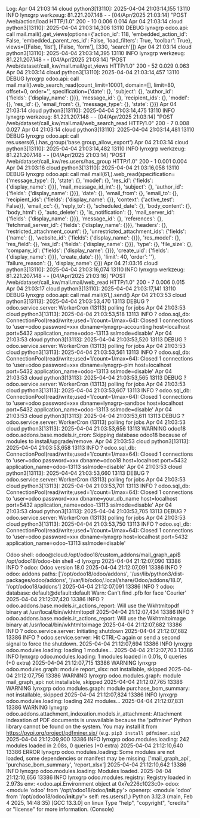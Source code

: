 Log:
Apr 04 21:03:14 cloud python3[13110]: 2025-04-04 21:03:14,155 13110 INFO lynxgrp werkzeug: 81.221.207.148 - - [04/Apr/2025 21:03:14] "POST /web/action/load HTTP/1.0" 200 - 10 0.006 0.014
Apr 04 21:03:14 cloud python3[13110]: 2025-04-04 21:03:14,306 13110 DEBUG lynxgrp odoo.api: call mail.mail().get_views(options={'action_id': 118, 'embedded_action_id': False, 'embedded_parent_res_id': False, 'load_filters': True, 'toolbar': True}, views=[[False, 'list'], [False, 'form'], [330, 'search']])
Apr 04 21:03:14 cloud python3[13110]: 2025-04-04 21:03:14,395 13110 INFO lynxgrp werkzeug: 81.221.207.148 - - [04/Apr/2025 21:03:14] "POST /web/dataset/call_kw/mail.mail/get_views HTTP/1.0" 200 - 52 0.029 0.063
Apr 04 21:03:14 cloud python3[13110]: 2025-04-04 21:03:14,457 13110 DEBUG lynxgrp odoo.api: call mail.mail().web_search_read(count_limit=10001, domain=[], limit=80, offset=0, order='', specification={'date': {}, 'subject': {}, 'author_id': {'fields': {'display_name': {}}}, 'message_id': {}, 'recipient_ids': {}, 'model': {}, 'res_id': {}, 'email_from': {}, 'message_type': {}, 'state': {}})
Apr 04 21:03:14 cloud python3[13110]: 2025-04-04 21:03:14,475 13110 INFO lynxgrp werkzeug: 81.221.207.148 - - [04/Apr/2025 21:03:14] "POST /web/dataset/call_kw/mail.mail/web_search_read HTTP/1.0" 200 - 7 0.008 0.027
Apr 04 21:03:14 cloud python3[13110]: 2025-04-04 21:03:14,481 13110 DEBUG lynxgrp odoo.api: call res.users(6,).has_group('base.group_allow_export')
Apr 04 21:03:14 cloud python3[13110]: 2025-04-04 21:03:14,482 13110 INFO lynxgrp werkzeug: 81.221.207.148 - - [04/Apr/2025 21:03:14] "POST /web/dataset/call_kw/res.users/has_group HTTP/1.0" 200 - 1 0.001 0.004
Apr 04 21:03:16 cloud python3[13110]: 2025-04-04 21:03:16,058 13110 DEBUG lynxgrp odoo.api: call mail.mail(61,).web_read(specification={'message_type': {}, 'state': {}, 'model': {}, 'res_id': {'fields': {'display_name': {}}}, 'mail_message_id_int': {}, 'subject': {}, 'author_id': {'fields': {'display_name': {}}}, 'date': {}, 'email_from': {}, 'email_to': {}, 'recipient_ids': {'fields': {'display_name': {}}, 'context': {'active_test': False}}, 'email_cc': {}, 'reply_to': {}, 'scheduled_date': {}, 'body_content': {}, 'body_html': {}, 'auto_delete': {}, 'is_notification': {}, 'mail_server_id': {'fields': {'display_name': {}}}, 'message_id': {}, 'references': {}, 'fetchmail_server_id': {'fields': {'display_name': {}}}, 'headers': {}, 'restricted_attachment_count': {}, 'unrestricted_attachment_ids': {'fields': {'name': {}, 'website_id': {'fields': {'display_name': {}}}, 'res_model': {}, 'res_field': {}, 'res_id': {'fields': {'display_name': {}}}, 'type': {}, 'file_size': {}, 'company_id': {'fields': {'display_name': {}}}, 'create_uid': {'fields': {'display_name': {}}}, 'create_date': {}}, 'limit': 40, 'order': ''}, 'failure_reason': {}, 'display_name': {}})
Apr 04 21:03:16 cloud python3[13110]: 2025-04-04 21:03:16,074 13110 INFO lynxgrp werkzeug: 81.221.207.148 - - [04/Apr/2025 21:03:16] "POST /web/dataset/call_kw/mail.mail/web_read HTTP/1.0" 200 - 7 0.006 0.015
Apr 04 21:03:17 cloud python3[13110]: 2025-04-04 21:03:17,141 13110 DEBUG lynxgrp odoo.api: call mail.mail(61,).send()
Apr 04 21:03:53 cloud python3[13113]: 2025-04-04 21:03:53,470 13113 DEBUG ? odoo.service.server: WorkerCron (13113) polling for jobs
Apr 04 21:03:53 cloud python3[13113]: 2025-04-04 21:03:53,518 13113 INFO ? odoo.sql_db: ConnectionPool(read/write;used=1/count=1/max=64): Closed 1 connections to 'user=odoo password=xxx dbname=lynxgrp-accounting host=localhost port=5432 application_name=odoo-13113 sslmode=disable'
Apr 04 21:03:53 cloud python3[13113]: 2025-04-04 21:03:53,520 13113 DEBUG ? odoo.service.server: WorkerCron (13113) polling for jobs
Apr 04 21:03:53 cloud python3[13113]: 2025-04-04 21:03:53,561 13113 INFO ? odoo.sql_db: ConnectionPool(read/write;used=1/count=1/max=64): Closed 1 connections to 'user=odoo password=xxx dbname=lynxgrp-plm host=localhost port=5432 application_name=odoo-13113 sslmode=disable'
Apr 04 21:03:53 cloud python3[13113]: 2025-04-04 21:03:53,565 13113 DEBUG ? odoo.service.server: WorkerCron (13113) polling for jobs
Apr 04 21:03:53 cloud python3[13113]: 2025-04-04 21:03:53,607 13113 INFO ? odoo.sql_db: ConnectionPool(read/write;used=1/count=1/max=64): Closed 1 connections to 'user=odoo password=xxx dbname=lynxgrp-sandbox host=localhost port=5432 application_name=odoo-13113 sslmode=disable'
Apr 04 21:03:53 cloud python3[13113]: 2025-04-04 21:03:53,611 13113 DEBUG ? odoo.service.server: WorkerCron (13113) polling for jobs
Apr 04 21:03:53 cloud python3[13113]: 2025-04-04 21:03:53,656 13113 WARNING odoo18 odoo.addons.base.models.ir_cron: Skipping database odoo18 because of modules to install/upgrade/remove.
Apr 04 21:03:53 cloud python3[13113]: 2025-04-04 21:03:53,658 13113 INFO ? odoo.sql_db: ConnectionPool(read/write;used=1/count=1/max=64): Closed 1 connections to 'user=odoo password=xxx dbname=odoo18 host=localhost port=5432 application_name=odoo-13113 sslmode=disable'
Apr 04 21:03:53 cloud python3[13113]: 2025-04-04 21:03:53,660 13113 DEBUG ? odoo.service.server: WorkerCron (13113) polling for jobs
Apr 04 21:03:53 cloud python3[13113]: 2025-04-04 21:03:53,701 13113 INFO ? odoo.sql_db: ConnectionPool(read/write;used=1/count=1/max=64): Closed 1 connections to 'user=odoo password=xxx dbname=your_db_name host=localhost port=5432 application_name=odoo-13113 sslmode=disable'
Apr 04 21:03:53 cloud python3[13113]: 2025-04-04 21:03:53,705 13113 DEBUG ? odoo.service.server: WorkerCron (13113) polling for jobs
Apr 04 21:03:53 cloud python3[13113]: 2025-04-04 21:03:53,750 13113 INFO ? odoo.sql_db: ConnectionPool(read/write;used=1/count=1/max=64): Closed 1 connections to 'user=odoo password=xxx dbname=lynxgrp host=localhost port=5432 application_name=odoo-13113 sslmode=disable'


Odoo shell:
odoo@cloud:/opt/odoo18/custom_addons/mail_graph_api$ /opt/odoo18/odoo-bin shell -d lynxgrp
2025-04-04 21:12:07,090 13386 INFO ? odoo: Odoo version 18.0
2025-04-04 21:12:07,091 13386 INFO ? odoo: addons paths: ['/opt/odoo18/odoo/addons', '/usr/lib/python3/dist-packages/odoo/addons', '/var/lib/odoo/.local/share/Odoo/addons/18.0', '/opt/odoo18/addons']
2025-04-04 21:12:07,091 13386 INFO ? odoo: database: default@default:default
Warn: Can't find .pfb for face 'Courier'
2025-04-04 21:12:07,420 13386 INFO ? odoo.addons.base.models.ir_actions_report: Will use the Wkhtmltopdf binary at /usr/local/bin/wkhtmltopdf
2025-04-04 21:12:07,434 13386 INFO ? odoo.addons.base.models.ir_actions_report: Will use the Wkhtmltoimage binary at /usr/local/bin/wkhtmltoimage
2025-04-04 21:12:07,682 13386 INFO ? odoo.service.server: Initiating shutdown
2025-04-04 21:12:07,682 13386 INFO ? odoo.service.server: Hit CTRL-C again or send a second signal to force the shutdown.
2025-04-04 21:12:07,694 13386 INFO lynxgrp odoo.modules.loading: loading 1 modules...
2025-04-04 21:12:07,703 13386 INFO lynxgrp odoo.modules.loading: 1 modules loaded in 0.01s, 0 queries (+0 extra)
2025-04-04 21:12:07,715 13386 WARNING lynxgrp odoo.modules.graph: module report_xlsx: not installable, skipped
2025-04-04 21:12:07,756 13386 WARNING lynxgrp odoo.modules.graph: module mail_graph_api: not installable, skipped
2025-04-04 21:12:07,765 13386 WARNING lynxgrp odoo.modules.graph: module purchase_bom_summary: not installable, skipped
2025-04-04 21:12:07,824 13386 INFO lynxgrp odoo.modules.loading: loading 242 modules...
2025-04-04 21:12:07,831 13386 WARNING lynxgrp odoo.addons.attachment_indexation.models.ir_attachment: Attachment indexation of PDF documents is unavailable because the 'pdfminer' Python library cannot be found on the system. You may install it from https://pypi.org/project/pdfminer.six/ (e.g. `pip3 install pdfminer.six`)
2025-04-04 21:12:09,900 13386 INFO lynxgrp odoo.modules.loading: 242 modules loaded in 2.08s, 0 queries (+0 extra)
2025-04-04 21:12:10,640 13386 ERROR lynxgrp odoo.modules.loading: Some modules are not loaded, some dependencies or manifest may be missing: ['mail_graph_api', 'purchase_bom_summary', 'report_xlsx']
2025-04-04 21:12:10,642 13386 INFO lynxgrp odoo.modules.loading: Modules loaded.
2025-04-04 21:12:10,656 13386 INFO lynxgrp odoo.modules.registry: Registry loaded in 2.973s
env: <odoo.api.Environment object at 0x7e226c1023c0>
odoo: <module 'odoo' from '/opt/odoo18/odoo/__init__.py'>
openerp: <module 'odoo' from '/opt/odoo18/odoo/__init__.py'>
self: res.users(1,)
Python 3.12.3 (main, Feb  4 2025, 14:48:35) [GCC 13.3.0] on linux
Type "help", "copyright", "credits" or "license" for more information.
(Console)
>>>
